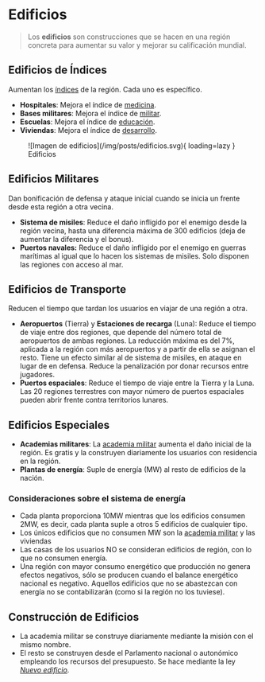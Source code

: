# Edificios

> Los **edificios** son construcciones que se hacen en una región concreta para aumentar su valor y mejorar su calificación mundial.

## Edificios de Índices

Aumentan los [índices](/2.-Economia/Indices/) de la región. Cada uno es específico.

- **Hospitales**: Mejora el índice de [medicina](/2.-Economia/Indices/#medicina).
- **Bases militares**: Mejora el índice de [militar](/2.-Economia/Indices/#militar).
- **Escuelas**: Mejora el índice de [educación](/2.-Economia/Indices/#educacion).
- **Viviendas**: Mejora el índice de [desarrollo](/2.-Economia/Indices/#desarrollo).

<figure markdown>
  ![Imagen de edificios](/img/posts/edificios.svg){ loading=lazy }
  <figcaption>Edificios</figcaption>
</figure>

## Edificios Militares

Dan bonificación de defensa y ataque inicial cuando se inicia un frente desde esta región a otra vecina.

- **Sistema de misiles**: Reduce el daño infligido por el enemigo desde la región vecina, hasta una diferencia máxima de 300 edificios (deja de aumentar la diferencia y el bonus).
- **Puertos navales:** Reduce el daño infligido por el enemigo en guerras marítimas al igual que lo hacen los sistemas de misiles. Solo disponen las regiones con acceso al mar.


## Edificios de Transporte

Reducen el tiempo que tardan los usuarios en viajar de una región a otra.

- **Aeropuertos** (Tierra) y **Estaciones de recarga** (Luna): Reduce el tiempo de viaje entre dos regiones, que depende del número total de aeropuertos de ambas regiones. La reducción máxima es del 7%, aplicada a la región con más aeropuertos y a partir de ella se asignan el resto. Tiene un efecto similar al de sistema de misiles, en ataque en lugar de en defensa. Reduce la penalización por donar recursos entre jugadores.
- **Puertos espaciales**: Reduce el tiempo de viaje entre la Tierra y la Luna. Las 20 regiones terrestres con mayor número de puertos espaciales pueden abrir frente contra territorios lunares.

## Edificios Especiales

- **Academias militares**: La [academia militar](/1.-Perfil/Academia-Militar/) aumenta el daño inicial de la región. Es gratis y la construyen diariamente los usuarios con residencia en la región.
- **Plantas de energía**: Suple de energía (MW) al resto de edificios de la nación.

### Consideraciones sobre el sistema de energía

- Cada planta proporciona 10MW mientras que los edificios consumen 2MW, es decir, cada planta suple a otros 5 edificios de cualquier tipo.
- Los únicos edificios que no consumen MW son la [academia militar](/1.-Perfil/Academia-Militar/) y las viviendas
- Las casas de los usuarios NO se consideran edificios de región, con lo que no consumen energía.
- Una región con mayor consumo energético que producción no genera efectos negativos, sólo se producen cuando el balance energético nacional es negativo. Aquellos edificios que no se abastezcan con energía no se contabilizarán (como si la región no los tuviese).

## Construcción de Edificios

- La academia militar se construye diariamente mediante la misión con el mismo nombre.
- El resto se construyen desde el Parlamento nacional o autonómico empleando los recursos del presupuesto. Se hace mediante la ley [_Nuevo edificio_](/3.-Politica/Leyes/#nuevo-edificio).